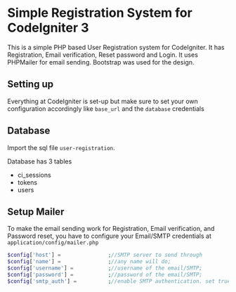 # Simple Registration System for CodeIgniter 3
This is a simple PHP based User Registration system for CodeIgniter. It has Registration, Email verification, Reset password and Login. It uses PHPMailer for email sending. Bootstrap was used for the design.

## Setting up
Everything at CodeIgniter is set-up but make sure to set your own configuration accordingly like `base_url` and the `database` credentials

## Database
Import the sql file `user-registration`.

Database has 3 tables
- ci_sessions
- tokens
- users

## Setup Mailer
To make the email sending work for Registration, Email verification, and Password reset, you have to configure your Email/SMTP credentials at `application/config/mailer.php`

```php
$config['host'] =               ;//SMTP server to send through
$config['name'] =               ;//any name will do;
$config['username'] =           ;//username of the email/SMTP;
$config['password'] =           ;//password of the email/SMTP;
$config['smtp_auth'] =          ;//enable SMTP authentication. set true or false 
```